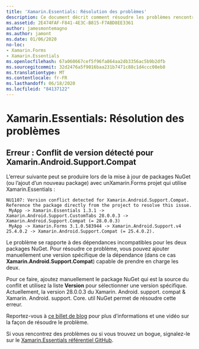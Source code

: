 ```yaml
---
title: 'Xamarin.Essentials: Résolution des problèmes'
description: Ce document décrit comment résoudre les problèmes rencontrés lors du développement avec la Xamarin.Essentials bibliothèque.
ms.assetid: 2E474FAF-F841-4E3C-B815-F7ABD8EE3361
author: jamesmontemagno
ms.author: jamont
ms.date: 01/06/2020
no-loc:
- Xamarin.Forms
- Xamarin.Essentials
ms.openlocfilehash: 67a060667cef5f96fa864aa2db3356ac5b9b2dfb
ms.sourcegitcommit: 32d2476a5f9016baa231b7471c88c1d4ccc08eb8
ms.translationtype: MT
ms.contentlocale: fr-FR
ms.lasthandoff: 06/18/2020
ms.locfileid: "84137122"
---
```

# <a name="xamarinessentials-troubleshooting"></a>Xamarin.Essentials: Résolution des problèmes

## <a name="error-version-conflict-detected-for-xamarinandroidsupportcompat"></a>Erreur : Conflit de version détecté pour Xamarin.Android.Support.Compat

L’erreur suivante peut se produire lors de la mise à jour de packages NuGet (ou l’ajout d’un nouveau package) avec unXamarin.Forms
projet qui utilise Xamarin.Essentials :

```error
NU1107: Version conflict detected for Xamarin.Android.Support.Compat. Reference the package directly from the project to resolve this issue.
 MyApp -> Xamarin.Essentials 1.3.1 -> Xamarin.Android.Support.CustomTabs 28.0.0.3 -> Xamarin.Android.Support.Compat (= 28.0.0.3)
 MyApp -> Xamarin.Forms 3.1.0.583944 -> Xamarin.Android.Support.v4 25.4.0.2 -> Xamarin.Android.Support.Compat (= 25.4.0.2).
```

Le problème se rapporte à des dépendances incompatibles pour les deux packages NuGet. Pour résoudre ce problème, vous pouvez ajouter manuellement une version spécifique de la dépendance (dans ce cas **Xamarin.Android.Support.Compat**) capable de prendre en charge les deux.

Pour ce faire, ajoutez manuellement le package NuGet qui est la source du conflit et utilisez la liste **Version** pour sélectionner une version spécifique. Actuellement, la version 28.0.0.3 du Xamarin. Android. support. compat & Xamarin. Android. support. Core. util NuGet permet de résoudre cette erreur.

Reportez-vous à [ce billet de blog](https://redth.codes/how-to-fix-the-dreaded-version-conflict-nuget-error-in-your-xamarin-android-projects/) pour plus d’informations et une vidéo sur la façon de résoudre le problème.

Si vous rencontrez des problèmes ou si vous trouvez un bogue, signalez-le sur le [ Xamarin.Essentials référentiel GitHub](https://github.com/xamarin/Essentials).
